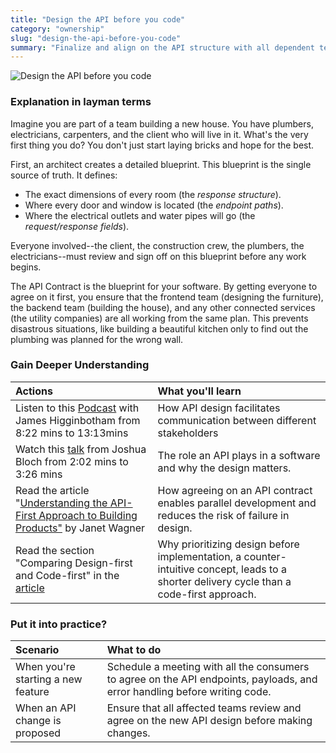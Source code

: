 ```yaml
---
title: "Design the API before you code"
category: "ownership"
slug: "design-the-api-before-you-code"
summary: "Finalize and align on the API structure with all dependent teams before writing any business logic"
---
```

![Design the API before you code](/principles/design-the-api-before-you-code/comic.png)

### Explanation in layman terms

Imagine you are part of a team building a new house. You have plumbers, electricians, carpenters, and the client who will live in it. What's the very first thing you do? You don't just start laying bricks and hope for the best.

First, an architect creates a detailed blueprint. This blueprint is the single source of truth. It defines:

* The exact dimensions of every room (the *response structure*).  
* Where every door and window is located (the *endpoint paths*).  
* Where the electrical outlets and water pipes will go (the *request/response fields*).

Everyone involved--the client, the construction crew, the plumbers, the electricians--must review and sign off on this blueprint before any work begins.

The API Contract is the blueprint for your software. By getting everyone to agree on it first, you ensure that the frontend team (designing the furniture), the backend team (building the house), and any other connected services (the utility companies) are all working from the same plan. This prevents disastrous situations, like building a beautiful kitchen only to find out the plumbing was planned for the wrong wall.

### Gain Deeper Understanding

| Actions | What you'll learn |
| :---- | :---- |
| Listen to this [Podcast](https://youtu.be/39sPgJAqO8s?si=6Z55SV2jTk7TUBcW&t=495) with James Higginbotham from 8:22 mins to 13:13mins | How API design facilitates communication between different stakeholders |
| Watch this [talk](https://youtu.be/aAb7hSCtvGw?si=eINd8FPsokdxU9Uv&t=122) from Joshua Bloch from 2:02 mins to 3:26 mins | The role an API plays in a software and why the design matters. |
| Read the article "[Understanding  the API-First Approach to Building Products"](https://swagger.io/resources/articles/adopting-an-api-first-approach/) by Janet Wagner | How agreeing on an API contract enables parallel development and reduces the risk of failure in design. |
| Read the section "Comparing Design-first and Code-first" in the [article](https://arc.net/l/quote/umiwkrly) | Why prioritizing design before implementation, a counter-intuitive concept, leads to a shorter delivery cycle than a code-first approach. |

### Put it into practice?

| Scenario | What to do |
| :---- | :---- |
| When you're starting a new feature | Schedule a meeting with all the consumers to agree on the API endpoints, payloads, and error handling before writing code. |
| When an API change is proposed | Ensure that all affected teams review and agree on the new API design before making changes. |